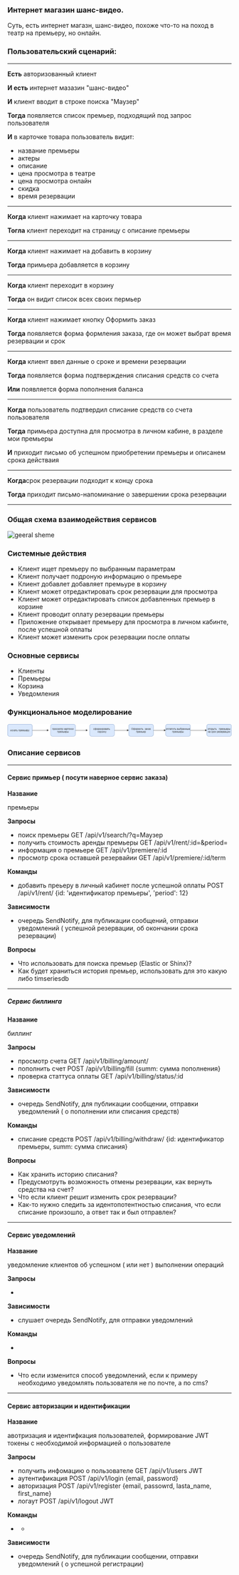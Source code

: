 ### Интернет  магазин шанс-видео.

Суть, есть  интернет магазн, шанс-видео, похоже что-то на поход в театр  на  премьеру, но  онлайн.

### Пользовательский  сценарий:
_____

**Есть** авторизованный  клиент

**И есть** интернет мазазин  "шанс-видео"

**И** клиент вводит в строке  поиска "Маузер"

**Тогда** появляется  список премьер, подходящий под   запрос  пользователя

**И** в  карточке  товара пользователь  видит:

- название  премьеры
- актеры
- описание
- цена  просмотра в театре
- цена просмотра онлайн
- скидка
- время  резервации
_____
**Когда** клиент нажимает на  карточку  товара

**Тогла** клиент переходит на страницу  с описание  премьеры
____
**Когда** клиент нажимает на добавить в  корзину

**Тогда** примьера добавляется в  корзину
____
**Когда** клиент переходит в  корзину

**Тогда** он  видит список всех своих пермьер
____
**Когда** клиент  нажимает кнопку Оформить  заказ

**Тогда** появляется   форма  формления  заказа, где он может  выбрат  время  резервации и срок
____
**Когда** клиент ввел данные  о сроке и времени резервации

**Тогда** появляется  форма  подтверждения списания   средств  со счета

**Или** появляется  форма  пополнения  баланса
_____
**Когда** пользователь подтвердил списание средств  со счета пользователя

**Тогда** примьера  доступна для  просмотра в личном   кабине, в  разделе мои премьеры

**И** приходит  письмо об  успешном приобретении  премьеры  и  описанем срока действаия
_____
**Когда**срок резервации подходит к  концу срока

**Тогда** приходит  письмо-напоминание о  завершении срока резервации
____

###  Общая схема взаимодействия сервисов
![geeral sheme](chancе-premiere.png)


### Cистемные действия

- Клиент  ищет премьеру по  выбранным параметрам
- Клиент получает подроную информацию о  премьере
- Клиент добавлет добавляет премьуре в корзину
- Клиент может отредактировать срок резервации  для просмотра
- Клиент может отредактировать список добавленных премьер в корзине
- Клиент проводит оплату резервации премьеры
- Приложение открывает премьеру для  просмотра в  личном кабинте, после успешной оплаты
- Клиент может изменить срок  резервации после оплаты

### Основные сервисы

- Клиенты
- Премьеры
- Корзина
- Уведомления

### Функциональное моделирование

![func_model_premier](func_model_premier.png)


### Описание  сервисов
____

#### Сервис примьер ( посути   наверное   сервис заказа)

**Название**

премьеры

**Запросы**

- поиск премьеры
  GET /api/v1/search/?q=Маузер
- получить стоимость  аренды  премьеры
  GET /api/v1/rent/:id=&period=
- информация  о  премьере
  GET /api/v1/premiere/:id
- просмотр  срока оставшей резервайии
  GET /api/v1/premiere/:id/term


**Команды**

- добавить преьеру в личный кабинет после успешной  оплаты
  POST /api/v1/rent/  {id: 'идентификатор премьеры', 'period': 12}

**Зависимости**

- очередь SendNotify, для публикации сообщений, отправки уведомлений (  успешной  резервации,  об окончании срока  резервации)   


**Вопросы**

- Что  использовать для поиска премьер (Elastic or  Shinx)? 
- Как   будет  храниться история  премьер,  использовать для   это какую  либо timseriesdb

______

##### Сервис биллинга

**Название**

биллинг

**Запросы**
- просмотр счета
  GET /api/v1/billing/amount/
- пополнить счет
  POST /api/v1/billing/fill {summ: сумма  пополнения}
- проверка  статтуса оплаты
  GET /api/v1/billing/status/:id
  
**Зависимости**

- очередь SendNotify,  для  публикации сообщении, отправки уведомлений ( о пополнении или  списания  средств) 

**Команды**

- списание  средств
  POST /api/v1/billing/withdraw/ {id: идентификатор премьеры,  summ: сумма  списания}

 
**Вопросы**

- Как  хранить историю списания?
- Предусмотруть  возможность отмены резервации, как вернуть  средства на счет?
- Что если клиент решит  изменить срок резервации?
- Как-то  нужно следить за идентопотентностью списания, что  если  списание  произошло, а  ответ  так  и  был  отправлен?

_____

#### Сервис уведомлений

**Название**

уведомление  клиентов об успешном  ( или нет ) выполнении  операций 

**Запросы**

- 

**Зависимости**

-  слушает  очередь  SendNotify, для  отправки уведомлений

**Команды**

- 

**Вопросы**

- Что  если  изменится способ уведомлений, если  к примеру  необходимо уведомлять  пользователя не  по почте, а по cms?

_____

#### Сервис авторизации и идентификации

**Название**

авотризация  и  идентифкация  пользователей, формирование  JWT токены с необходимой   информацией  о пользователе

**Запросы**

- получить   инфомацию  о пользователе
  GET /api/v1/users JWT 
- аутентификация
  POST /api/v1/login {email, password}
- авторизация 
  POST /api/v1/register {email, passowrd, lasta_name, first_name}
- логаут
  POST  /api/v1/logout JWT

**Команды**

- -

**Зависимости**

- очередь SendNotify,  для  публикации сообщении, отправки уведомлений ( о успешной  регистрации) 



